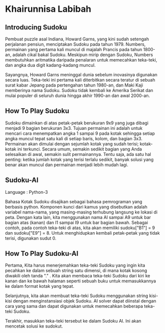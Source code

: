 # Khairunnisa Labibah

## Introducing Sudoku
Pembuat puzzle asal Indiana, Howard Garns, yang kini sudah setengah perjalanan pensiun, menciptakan Sudoku pada tahun 1979. Numbers, permainan yang pertama kali muncul di majalah Prancis pada tahun 1800-an, adalah cikal bakal Sudoku. Meskipun mirip dengan Sudoku, Numbers membutuhkan aritmatika daripada penalaran untuk memecahkan teka-teki, dan angka dua digit kadang-kadang muncul.

Sayangnya, Howard Garns meninggal dunia sebelum inovasinya digunakan secara luas. Teka-teki ini pertama kali diterbitkan secara teratur di sebuah surat kabar Jepang pada pertengahan tahun 1980-an, dan Maki Kaji memberinya nama Sudoku. Sudoku tidak kembali ke Amerika Serikat dan mulai populer di seluruh dunia hingga akhir 1990-an dan awal 2000-an.

## How To Play Sudoku
Sudoku dimainkan di atas petak-petak berukuran 9x9 yang juga dibagi menjadi 9 bagian berukuran 3x3. Tujuan permainan ini adalah untuk mencari cara menempatkan angka 1 sampai 9 pada kotak sehingga setiap angka muncul tepat satu kali di setiap baris, kolom, dan bagian 3x3. Permainan akan dimulai dengan sejumlah kotak yang sudah terisi; kotak-kotak ini terkunci. Secara umum, semakin sedikit bagian yang Anda selesaikan di awal, semakin sulit permainannya. Tentu saja, ada satu hal penting: ketika jumlah kotak yang terisi terlalu sedikit, banyak solusi yang benar akan muncul dan permainan menjadi lebih mudah lagi.

## Sudoku-AI
Language : Python-3

Bahasa Kotak Sudoku disajikan sebagai bahasa pemrograman yang berbasis python. Komponen kunci dari kamus yang disebutkan adalah variabel nama-nama, yang masing-masing terhubung langsung ke lokasi di peta. Dengan kata lain, kita menggunakan nama Al sampai A9 untuk bar bagian atas (kanan) dan I1 sampai I9 untuk bar bagian bawah. Sebagai contoh, pada contoh teka-teki di atas, kita akan memiliki sudoku["B1"] = 9 dan sudoku["E9"] = 8. Untuk menghidupkan kembali petak-petak yang tidak terisi, digunakan sudut 0.

## How To Play Sudoku-AI
Pertama, Kita harus menerjemahkan teka-teki Sudoku yang ingin kita pecahkan ke dalam sebuah string satu dimensi, di mana kotak kosong diwakili oleh tanda "." . Kita akan membaca teka-teki Sudoku dari kiri ke kanan dan ke bawah halaman seperti sebuah buku untuk memasukkannya ke dalam format kotak yang tepat. 

Selanjutnya, kita akan membuat teka-teki Sudoku menggunakan string kisi-kisi dengan menginstansiasi objek Sudoku. AI solver dapat diinstal dengan cara yang sama dan dapat digunakan untuk memecahkan beberapa teka-teki Sudoku.

Terakhir, masukkan teka-teki tersebut ke dalam Sudoku AI. Ini akan mencetak solusi ke sudokut.
